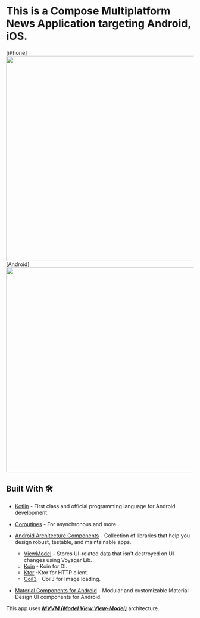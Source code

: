 
# This is a Compose Multiplatform News Application targeting Android, iOS.






[iPhone]
<img src="https://github.com/devggaurav/newsApp-compose-multiplatform/assets/42926809/85d58435-ee1a-4d84-ba12-3e82e63564e7" height="550px"> [Android]
<img src="https://github.com/devggaurav/newsApp-compose-multiplatform/assets/42926809/0406acf3-94ad-44ea-9261-99af89410cdd" height="550px">



## Built With 🛠
- [Kotlin](https://kotlinlang.org/) - First class and official programming language for Android development.
- [Coroutines](https://kotlinlang.org/docs/reference/coroutines-overview.html) - For asynchronous and more..
- [Android Architecture Components](https://developer.android.com/topic/libraries/architecture) - Collection of libraries that help you design robust, testable, and maintainable apps.
    - [ViewModel](https://voyager.adriel.cafe/) - Stores UI-related data that isn't destroyed on UI changes using Voyager Lib.
    - [Koin](https://insert-koin.io/docs/setup/koin/) - Koin for DI.
    - [Ktor](https://ktor.io/docs/client-create-multiplatform-application.html) -Ktor for HTTP client.
    - [Coil3](https://coil-kt.github.io/coil/upgrading_to_coil3/) - Coil3 for Image loading.

- [Material Components for Android](https://github.com/material-components/material-components-android) - Modular and customizable Material Design UI components for Android.


This app uses [***MVVM (Model View View-Model)***](https://developer.android.com/jetpack/docs/guide#recommended-app-arch) architecture.


